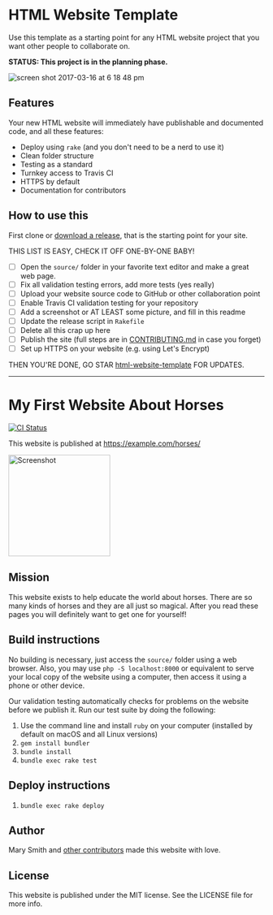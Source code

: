 # HTML Website Template
Use this template as a starting point for any HTML website project that you want other people to collaborate on.

**STATUS: This project is in the planning phase.**

![screen shot 2017-03-16 at 6 18 48 pm](https://cloud.githubusercontent.com/assets/382183/24020995/10551b8a-0a75-11e7-812a-9999fc12c2e2.png)

## Features

Your new HTML website will immediately have publishable and documented code, and all these features:

 - Deploy using `rake` (and you don't need to be a nerd to use it)
 - Clean folder structure
 - Testing as a standard
 - Turnkey access to Travis CI
 - HTTPS by default
 - Documentation for contributors

## How to use this

First clone or [download a release](https://github.com/fulldecent/html-website-template/releases), that is the starting point for your site.

THIS LIST IS EASY, CHECK IT OFF ONE-BY-ONE BABY!

 - [ ] Open the `source/` folder in your favorite text editor and make a great web page.
 - [ ] Fix all validation testing errors, add more tests (yes really)
 - [ ] Upload your website source code to GitHub or other collaboration point
 - [ ] Enable Travis CI validation testing for your repository
 - [ ] Add a screenshot or AT LEAST some picture, and fill in this readme
 - [ ] Update the release script in `Rakefile`
 - [ ] Delete all this crap up here
 - [ ] Publish the site (full steps are in [CONTRIBUTING.md](CONTRIBUTING.md) in case you forget)
 - [ ] Set up HTTPS on your website (e.g. using Let's Encrypt)

THEN YOU'RE DONE, GO STAR [html-website-template](https://github.com/fulldecent/html-website-template) FOR UPDATES.

---

# My First Website About Horses

[![CI Status](http://img.shields.io/travis/fulldecent/html-website-template.svg?style=flat)](https://travis-ci.org/fulldecent/html-website-template)

This website is published at https://example.com/horses/

<a href="https://placehold.it/400?text=Screen+shot"><img width=200 height=200 src="https://placehold.it/400?text=Screen+shot" alt="Screenshot" /></a>

## Mission

This website exists to help educate the world about horses. There are so many kinds of horses and they are all just so magical. After you read these pages you will definitely want to get one for yourself!

## Build instructions

No building is necessary, just access the `source/` folder using a web browser. Also, you may use `php -S localhost:8000` or equivalent to serve your local copy of the website using a computer, then access it using a phone or other device.

Our validation testing automatically checks for problems on the website before we publish it. Run our test suite by doing the following:

 1. Use the command line and install `ruby` on your computer (installed by default on macOS and all Linux versions)
 2. `gem install bundler`
 3. `bundle install`
 4. `bundle exec rake test`

## Deploy instructions

 1. `bundle exec rake deploy`

## Author

Mary Smith and [other contributors](https://github.com/fulldecent/html-website-template/graphs/contributors) made this website with love.

## License

This website is published under the MIT license. See the LICENSE file for more info.
